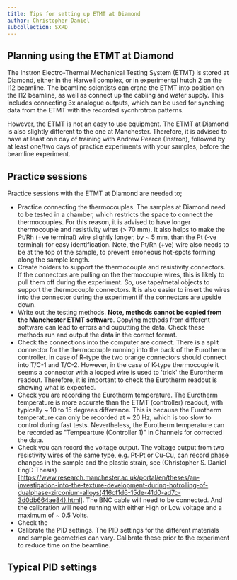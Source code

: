 ```yaml
---
title: Tips for setting up ETMT at Diamond
author: Christopher Daniel
subcollection: SXRD
---
```


## Planning using the ETMT at Diamond

The Instron Electro-Thermal Mechanical Testing System (ETMT) is stored at Diamond, either in the Harwell complex, or in experimental hutch 2 on the I12 beamline. The beamline scientists can crane the ETMT into position on the I12 beamline, as well as connect up the cabling and water supply. This includes connecting 3x analogue outputs, which can be used for synching data from the ETMT with the recorded sycnhrotron patterns.

However, the ETMT is not an easy to use equipment. The ETMT at Diamond is also slightly different to the one at Manchester. Therefore, it is advised to have at least one day of training with Andrew Pearce (Instron), followed by at least one/two days of practice experiments with your samples, before the beamline experiment. 

## Practice sessions

Practice sessions with the ETMT at Diamond are needed to;

- Practice connecting the thermocouples. The samples at Diamond need to be tested in a chamber, which restricts the space to connect the thermocouples. For this reason, it is advised to have longer thermocouple and resistivity wires (> 70 mm). It also helps to make the Pt/Rh (+ve terminal) wire slightly longer, by ~ 5 mm, than the Pt (-ve terminal) for easy identification. Note, the Pt/Rh (+ve) wire also needs to be at the top of the sample, to prevent erroneous hot-spots forming along the sample length.
- Create holders to support the thermocouple and resistivity connectors. If the connectors are pulling on the thermocouple wires, this is likely to pull them off during the experiment. So, use tape/metal objects to support the thermocouple connectors. It is also easier to insert the wires into the connector during the experiment if the connectors are upside down.
- Write out the testing methods. **Note, methods cannot be copied from the Manchester ETMT software**. Copying methods from different software can lead to errors and ouputting the data. Check these methods run and output the data in the correct format.
- Check the connections into the computer are correct. There is a split connector for the thermocouple running into the back of the Eurotherm controller. In case of R-type the two orange connectors should connect into T/C-1 and T/C-2. However, in the case of K-type thermocouple it seems a connector with a looped wire is used to 'trick' the Eurortherm readout. Therefore, it is important to check the Eurotherm readout is showing what is expected.
- Check you are recording the Eurotherm temperature. The Eurotherm temperature is more accurate than the ETMT (controller) readout, with typically ~ 10 to 15 degrees difference. This is because the Eurotherm temperature can only be recorded at ~ 20 Hz, which is too slow to control during fast tests. Nevertheless, the Eurotherm temperature can be recorded as "Tempearture (Controller 1)" in Channels for corrected the data.
- Check you can record the voltage output. The voltage output from two resistivity wires of the same type, e.g. Pt-Pt or Cu-Cu, can record phase changes in the sample and the plastic strain, see (Christopher S. Daniel EngD Thesis)[https://www.research.manchester.ac.uk/portal/en/theses/an-investigation-into-the-texture-development-during-hotrolling-of-dualphase-zirconium-alloys(416cf1d6-15de-41d0-ad7c-3d0db664ae84).html]. The BNC cable will need to be connected. And the calibration will need running with either High or Low voltage and a maximum of ~ 0.5 Volts.
- Check the 
- Calibrate the PID settings. The PID settings for the different materials and sample geometries can vary. Calibrate these prior to the experiment to reduce time on the beamline.


## Typical PID settings



